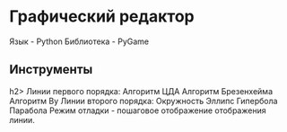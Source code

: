 <h1>Графический редактор</h1>
Язык - Python
Библиотека - PyGame
<h2>Инструменты</h2>h2>
Линии первого порядка:
  Алгоритм ЦДА
  Алгоритм Брезенхейма
  Алгоритм Ву
Линии второго порядка:
  Окружность
  Эллипс
  Гипербола
  Парабола
Режим отладки - пошаговое отображение отображения линии.
